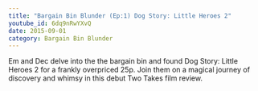 ```yaml
---
title: "Bargain Bin Blunder (Ep:1) Dog Story: Little Heroes 2"
youtube_id: 6dq9nRwYXvQ
date: 2015-09-01
category: Bargain Bin Blunder
---
```

Em and Dec delve into the the bargain bin and found Dog Story: Little Heroes 2 for a frankly overpriced 25p. Join them on a magical journey of discovery and whimsy in this debut Two Takes film review.
